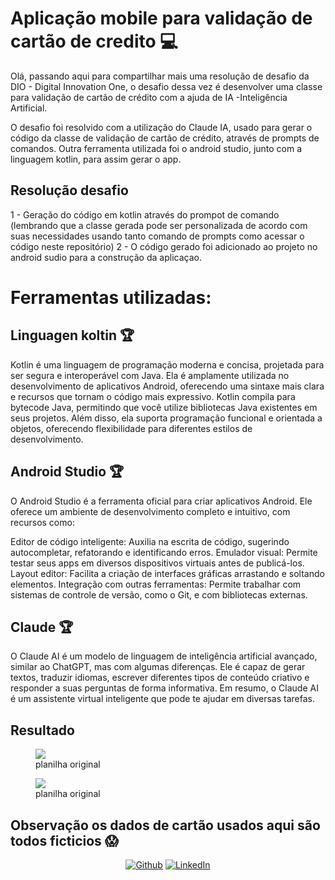 # Aplicação mobile para validação de cartão de credito 💻

Olá, passando aqui para compartilhar mais uma resolução de desafio da DIO - Digital Innovation One, o desafio dessa vez é desenvolver uma classe para validação de cartão de crédito com a ajuda de IA -Inteligência Artificial. 

O desafio foi resolvido com a utilização do Claude IA, usado para gerar o código da classe de validação de cartão de crédito, através de prompts de comandos. Outra ferramenta utilizada foi o android studio, junto com a linguagem kotlin, para assim gerar o app.

## Resolução desafio
1 - Geração do código em kotlin através do prompot de comando (lembrando que a classe gerada pode ser personalizada de acordo com suas necessidades usando tanto comando de prompts como acessar o código neste repositório) 
2 - O código gerado foi adicionado ao projeto no android sudio para a construção da aplicaçao.


# Ferramentas utilizadas: 

## Linguagen koltin 🏆
Kotlin é uma linguagem de programação moderna e concisa, projetada para ser segura e interoperável com Java. Ela é amplamente utilizada no desenvolvimento de aplicativos Android, oferecendo uma sintaxe mais clara e recursos que tornam o código mais expressivo. Kotlin compila para bytecode Java, permitindo que você utilize bibliotecas Java existentes em seus projetos. Além disso, ela suporta programação funcional e orientada a objetos, oferecendo flexibilidade para diferentes estilos de desenvolvimento.

## Android Studio 🏆
O Android Studio é a ferramenta oficial para criar aplicativos Android. Ele oferece um ambiente de desenvolvimento completo e intuitivo, com recursos como:

Editor de código inteligente: Auxilia na escrita de código, sugerindo autocompletar, refatorando e identificando erros.
Emulador visual: Permite testar seus apps em diversos dispositivos virtuais antes de publicá-los.
Layout editor: Facilita a criação de interfaces gráficas arrastando e soltando elementos.
Integração com outras ferramentas: Permite trabalhar com sistemas de controle de versão, como o Git, e com bibliotecas externas.

## Claude  🏆
O Claude AI é um modelo de linguagem de inteligência artificial avançado, similar ao ChatGPT, mas com algumas diferenças. Ele é capaz de gerar textos, traduzir idiomas, escrever diferentes tipos de conteúdo criativo e responder a suas perguntas de forma informativa. Em resumo, o Claude AI é um assistente virtual inteligente que pode te ajudar em diversas tarefas.

## Resultado

<figure>
  <img src="https://firebasestorage.googleapis.com/v0/b/banco01-9e30b.appspot.com/o/repostorio_img%2FCaptura%20de%20tela%202024-12-19%20182125.png?alt=media&token=5f2f5720-4de2-43c2-88e1-f050a9350f13">
  <figcaption>planilha original</figcaption>
</figure>

<figure>
  <img src="https://firebasestorage.googleapis.com/v0/b/banco01-9e30b.appspot.com/o/repostorio_img%2FCaptura%20de%20tela%202024-12-19%20182212.png?alt=media&token=a910892f-2f57-4d98-96e8-c11da50b21b8">
  <figcaption>planilha original</figcaption>
</figure>

## Observação os dados de cartão usados aqui são todos ficticios 😱


<p align="center"><a 
href="https://github.com/antoniojose2023" target="_blank"><img alt="Github" 
src="https://img.shields.io/badge/GitHub-%2312100E.svg?&style=for-the-badge&logo=Github&logoColor=white" /></a> <a 
href="https://www.linkedin.com/in/antoniojoseuchoa/" target="_blank"><img alt="LinkedIn" 
src="https://img.shields.io/badge/linkedin-%2312100E.svg?&style=for-the-badge&logo=linkedin&logoColor=blue" /></a> <a 
</p>
